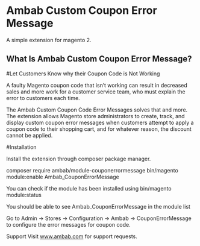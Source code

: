 # Ambab Custom Coupon Error Message
A simple extension for magento 2.

## What Is Ambab Custom Coupon Error Message?

#Let Customers Know why their Coupon Code is Not Working

A faulty Magento coupon code that isn’t working can result in decreased sales and more work for a customer service team, who must explain the error to customers each time.

The Ambab Custom Coupon Code Error Messages solves that and more. The extension allows Magento store administrators to create, track, and display custom coupon error messages when customers attempt to apply a coupon code to their shopping cart, and for whatever reason, the discount cannot be applied.


#Installation

Install the extension through composer package manager.

composer require ambab/module-couponerrormessage
bin/magento module:enable Ambab_CouponErrorMessage

You can check if the module has been installed using bin/magento module:status

You should be able to see Ambab_CouponErrorMessage in the module list

Go to Admin -> Stores -> Configuration -> Ambab -> CouponErrorMessage to configure the error messages for coupon code.

Support
Visit www.ambab.com for support requests.